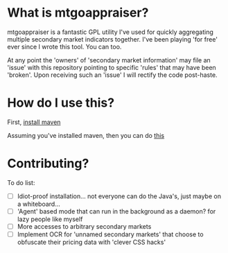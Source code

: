 # What is mtgoappraiser?

mtgoappraiser is a fantastic GPL utility I've used for quickly aggregating multiple secondary market indicators together. I've been playing 'for free' ever since I wrote this tool. You can too.

At any point the 'owners' of 'secondary market information' may file an 'issue' with this repository pointing to specific 'rules' that may have been 'broken'. Upon receiving such an 'issue' I will rectify the code post-haste.

# How do I use this?

First, [install maven](https://maven.apache.org/install.html)

Assuming you've installed maven, then you can do [this](https://github.com/corydissinger/mtgoappraiser/tree/master/src/main/resources)

# Contributing?

To do list:

- [ ] Idiot-proof installation... not everyone can do the Java's, just maybe on a whiteboard...
- [ ] 'Agent' based mode that can run in the background as a daemon? for lazy people like myself
- [ ] More accesses to arbitrary secondary markets
- [ ] Implement OCR for 'unnamed secondary markets' that choose to obfuscate their pricing data with 'clever CSS hacks'
